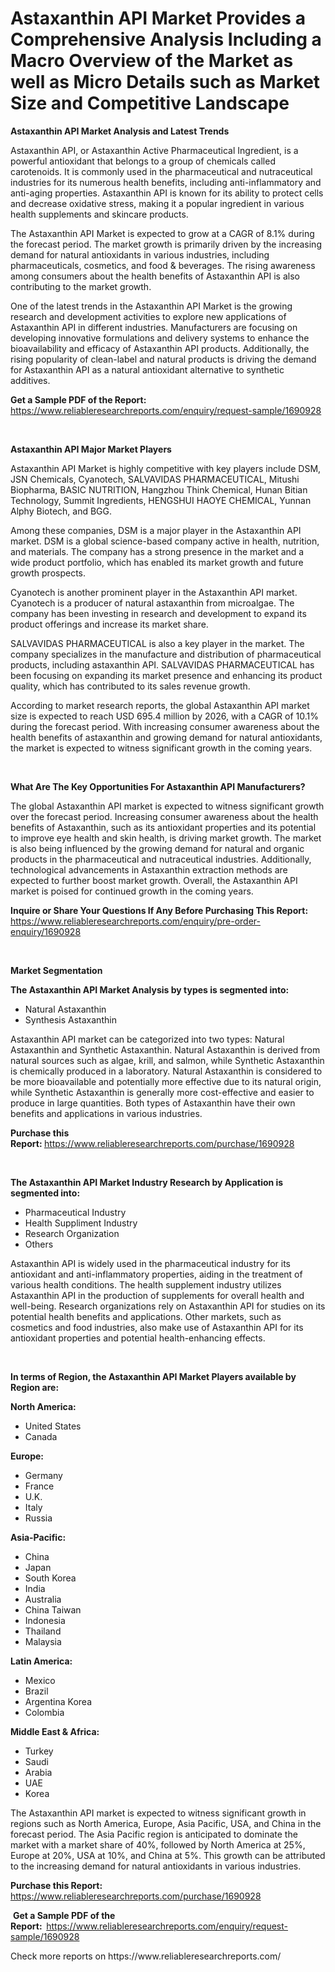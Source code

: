 <p><h1>Astaxanthin API Market Provides a Comprehensive Analysis Including a Macro Overview of the Market as well as Micro Details such as Market Size and Competitive Landscape</h1></p><p><strong>Astaxanthin API Market Analysis and Latest Trends</strong></p>
<p><p>Astaxanthin API, or Astaxanthin Active Pharmaceutical Ingredient, is a powerful antioxidant that belongs to a group of chemicals called carotenoids. It is commonly used in the pharmaceutical and nutraceutical industries for its numerous health benefits, including anti-inflammatory and anti-aging properties. Astaxanthin API is known for its ability to protect cells and decrease oxidative stress, making it a popular ingredient in various health supplements and skincare products.</p><p>The Astaxanthin API Market is expected to grow at a CAGR of 8.1% during the forecast period. The market growth is primarily driven by the increasing demand for natural antioxidants in various industries, including pharmaceuticals, cosmetics, and food & beverages. The rising awareness among consumers about the health benefits of Astaxanthin API is also contributing to the market growth.</p><p>One of the latest trends in the Astaxanthin API Market is the growing research and development activities to explore new applications of Astaxanthin API in different industries. Manufacturers are focusing on developing innovative formulations and delivery systems to enhance the bioavailability and efficacy of Astaxanthin API products. Additionally, the rising popularity of clean-label and natural products is driving the demand for Astaxanthin API as a natural antioxidant alternative to synthetic additives.</p></p>
<p><strong>Get a Sample PDF of the Report:&nbsp;</strong> <a href="https://www.reliableresearchreports.com/enquiry/request-sample/1690928">https://www.reliableresearchreports.com/enquiry/request-sample/1690928</a></p>
<p>&nbsp;</p>
<p><strong>Astaxanthin API Major Market Players</strong></p>
<p><p>Astaxanthin API Market is highly competitive with key players include DSM, JSN Chemicals, Cyanotech, SALVAVIDAS PHARMACEUTICAL, Mitushi Biopharma, BASIC NUTRITION, Hangzhou Think Chemical, Hunan Bitian Technology, Summit Ingredients, HENGSHUI HAOYE CHEMICAL, Yunnan Alphy Biotech, and BGG.</p><p>Among these companies, DSM is a major player in the Astaxanthin API market. DSM is a global science-based company active in health, nutrition, and materials. The company has a strong presence in the market and a wide product portfolio, which has enabled its market growth and future growth prospects.</p><p>Cyanotech is another prominent player in the Astaxanthin API market. Cyanotech is a producer of natural astaxanthin from microalgae. The company has been investing in research and development to expand its product offerings and increase its market share.</p><p>SALVAVIDAS PHARMACEUTICAL is also a key player in the market. The company specializes in the manufacture and distribution of pharmaceutical products, including astaxanthin API. SALVAVIDAS PHARMACEUTICAL has been focusing on expanding its market presence and enhancing its product quality, which has contributed to its sales revenue growth.</p><p>According to market research reports, the global Astaxanthin API market size is expected to reach USD 695.4 million by 2026, with a CAGR of 10.1% during the forecast period. With increasing consumer awareness about the health benefits of astaxanthin and growing demand for natural antioxidants, the market is expected to witness significant growth in the coming years.</p></p>
<p>&nbsp;</p>
<p><strong>What Are The Key Opportunities For Astaxanthin API Manufacturers?</strong></p>
<p><p>The global Astaxanthin API market is expected to witness significant growth over the forecast period. Increasing consumer awareness about the health benefits of Astaxanthin, such as its antioxidant properties and its potential to improve eye health and skin health, is driving market growth. The market is also being influenced by the growing demand for natural and organic products in the pharmaceutical and nutraceutical industries. Additionally, technological advancements in Astaxanthin extraction methods are expected to further boost market growth. Overall, the Astaxanthin API market is poised for continued growth in the coming years.</p></p>
<p><strong>Inquire or Share Your Questions If Any Before Purchasing This Report:</strong> <a href="https://www.reliableresearchreports.com/enquiry/pre-order-enquiry/1690928">https://www.reliableresearchreports.com/enquiry/pre-order-enquiry/1690928</a></p>
<p>&nbsp;</p>
<p><strong>Market Segmentation</strong></p>
<p><strong>The Astaxanthin API Market Analysis by types is segmented into:</strong></p>
<p><ul><li>Natural Astaxanthin</li><li>Synthesis Astaxanthin</li></ul></p>
<p><p>Astaxanthin API market can be categorized into two types: Natural Astaxanthin and Synthetic Astaxanthin. Natural Astaxanthin is derived from natural sources such as algae, krill, and salmon, while Synthetic Astaxanthin is chemically produced in a laboratory. Natural Astaxanthin is considered to be more bioavailable and potentially more effective due to its natural origin, while Synthetic Astaxanthin is generally more cost-effective and easier to produce in large quantities. Both types of Astaxanthin have their own benefits and applications in various industries.</p></p>
<p><strong>Purchase this Report:&nbsp;</strong><a href="https://www.reliableresearchreports.com/purchase/1690928">https://www.reliableresearchreports.com/purchase/1690928</a></p>
<p>&nbsp;</p>
<p><strong>The Astaxanthin API Market Industry Research by Application is segmented into:</strong></p>
<p><ul><li>Pharmaceutical Industry</li><li>Health Suppliment Industry</li><li>Research Organization</li><li>Others</li></ul></p>
<p><p>Astaxanthin API is widely used in the pharmaceutical industry for its antioxidant and anti-inflammatory properties, aiding in the treatment of various health conditions. The health supplement industry utilizes Astaxanthin API in the production of supplements for overall health and well-being. Research organizations rely on Astaxanthin API for studies on its potential health benefits and applications. Other markets, such as cosmetics and food industries, also make use of Astaxanthin API for its antioxidant properties and potential health-enhancing effects.</p></p>
<p>&nbsp;</p>
<p><strong>In terms of Region, the Astaxanthin API Market Players available by Region are:</strong></p>
<p>
    <p> <strong> North America: </strong>
        <ul>
            <li>United States</li>
            <li>Canada</li>
        </ul>
        </p> 
    <p> <strong> Europe: </strong>
        <ul>
            <li>Germany</li>
            <li>France</li>
            <li>U.K.</li>
            <li>Italy</li>
            <li>Russia</li>
        </ul>
        </p> 
    <p> <strong> Asia-Pacific: </strong>
        <ul>
            <li>China</li>
            <li>Japan</li>
            <li>South Korea</li>
            <li>India</li>
            <li>Australia</li>
            <li>China Taiwan</li>
            <li>Indonesia</li>
            <li>Thailand</li>
            <li>Malaysia</li>
        </ul>
        </p> 
    <p> <strong> Latin America: </strong>
        <ul>
            <li>Mexico</li>
            <li>Brazil</li>
            <li>Argentina Korea</li>
            <li>Colombia</li>
        </ul>
        </p> 
    <p> <strong> Middle East & Africa: </strong>
        <ul>
            <li>Turkey</li>
            <li>Saudi</li>
            <li>Arabia</li>
            <li>UAE</li>
            <li>Korea</li>
        </ul>
    </p>
    </p>
<p><p>The Astaxanthin API market is expected to witness significant growth in regions such as North America, Europe, Asia Pacific, USA, and China in the forecast period. The Asia Pacific region is anticipated to dominate the market with a market share of 40%, followed by North America at 25%, Europe at 20%, USA at 10%, and China at 5%. This growth can be attributed to the increasing demand for natural antioxidants in various industries.</p></p>
<p><strong>Purchase this Report: </strong><a href="https://www.reliableresearchreports.com/purchase/1690928">https://www.reliableresearchreports.com/purchase/1690928</a></p>
<p>&nbsp;<strong>Get a Sample PDF of the Report:&nbsp;&nbsp;</strong><a href="https://www.reliableresearchreports.com/enquiry/request-sample/1690928">https://www.reliableresearchreports.com/enquiry/request-sample/1690928</a></p>
<p><strong></strong></p>
<p>Check more reports on https://www.reliableresearchreports.com/</p>